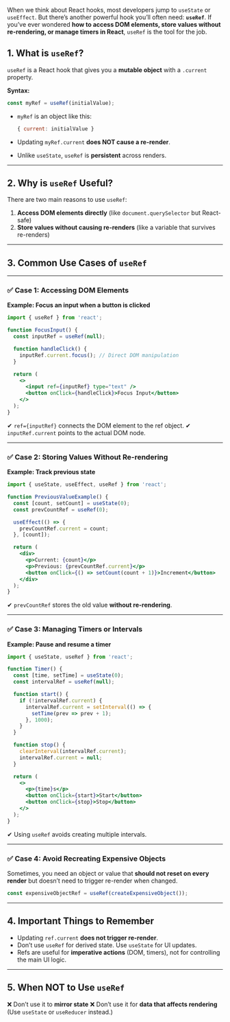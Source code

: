 When we think about React hooks, most developers jump to `useState` or `useEffect`. But there’s another powerful hook you’ll often need: **`useRef`**.
If you’ve ever wondered **how to access DOM elements, store values without re-rendering, or manage timers in React**, `useRef` is the tool for the job.

## **1. What is `useRef`?**

`useRef` is a React hook that gives you a **mutable object** with a `.current` property.

**Syntax:**

```jsx
const myRef = useRef(initialValue);
```

* `myRef` is an object like this:

  ```js
  { current: initialValue }
  ```
* Updating `myRef.current` **does NOT cause a re-render**.
* Unlike `useState`, `useRef` is **persistent** across renders.

---

## **2. Why is `useRef` Useful?**

There are two main reasons to use `useRef`:

1. **Access DOM elements directly** (like `document.querySelector` but React-safe)
2. **Store values without causing re-renders** (like a variable that survives re-renders)

---

## **3. Common Use Cases of `useRef`**

---

### ✅ **Case 1: Accessing DOM Elements**

**Example: Focus an input when a button is clicked**

```jsx
import { useRef } from 'react';

function FocusInput() {
  const inputRef = useRef(null);

  function handleClick() {
    inputRef.current.focus(); // Direct DOM manipulation
  }

  return (
    <>
      <input ref={inputRef} type="text" />
      <button onClick={handleClick}>Focus Input</button>
    </>
  );
}
```

✔ `ref={inputRef}` connects the DOM element to the ref object.
✔ `inputRef.current` points to the actual DOM node.

---

### ✅ **Case 2: Storing Values Without Re-rendering**

**Example: Track previous state**

```jsx
import { useState, useEffect, useRef } from 'react';

function PreviousValueExample() {
  const [count, setCount] = useState(0);
  const prevCountRef = useRef(0);

  useEffect(() => {
    prevCountRef.current = count;
  }, [count]);

  return (
    <div>
      <p>Current: {count}</p>
      <p>Previous: {prevCountRef.current}</p>
      <button onClick={() => setCount(count + 1)}>Increment</button>
    </div>
  );
}
```

✔ `prevCountRef` stores the old value **without re-rendering**.

---

### ✅ **Case 3: Managing Timers or Intervals**

**Example: Pause and resume a timer**

```jsx
import { useState, useRef } from 'react';

function Timer() {
  const [time, setTime] = useState(0);
  const intervalRef = useRef(null);

  function start() {
    if (!intervalRef.current) {
      intervalRef.current = setInterval(() => {
        setTime(prev => prev + 1);
      }, 1000);
    }
  }

  function stop() {
    clearInterval(intervalRef.current);
    intervalRef.current = null;
  }

  return (
    <>
      <p>{time}s</p>
      <button onClick={start}>Start</button>
      <button onClick={stop}>Stop</button>
    </>
  );
}
```

✔ Using `useRef` avoids creating multiple intervals.

---

### ✅ **Case 4: Avoid Recreating Expensive Objects**

Sometimes, you need an object or value that **should not reset on every render** but doesn’t need to trigger re-render when changed.

```jsx
const expensiveObjectRef = useRef(createExpensiveObject());
```

---

## **4. Important Things to Remember**

* Updating `ref.current` **does not trigger re-render**.
* Don’t use `useRef` for derived state. Use `useState` for UI updates.
* Refs are useful for **imperative actions** (DOM, timers), not for controlling the main UI logic.

---

## **5. When NOT to Use `useRef`**

❌ Don’t use it to **mirror state**
❌ Don’t use it for **data that affects rendering**
(Use `useState` or `useReducer` instead.)
